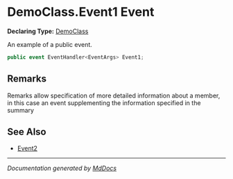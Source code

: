 ﻿<!--  
 =================================================================   
   Auto-Generated:   
   The contents of this file were generated by a tool.  
   Changes to this file may be list if the file is regenerated  
 =================================================================   
-->

# DemoClass.Event1 Event

**Declaring Type:** [DemoClass](../index.md)

An example of a public event.

```csharp
public event EventHandler<EventArgs> Event1;
```

## Remarks

Remarks allow specification of more detailed information about a member, in this case an event supplementing the information specified in the summary

## See Also

- [Event2](Event2.md)

___

*Documentation generated by [MdDocs](https://github.com/ap0llo/mddocs)*
